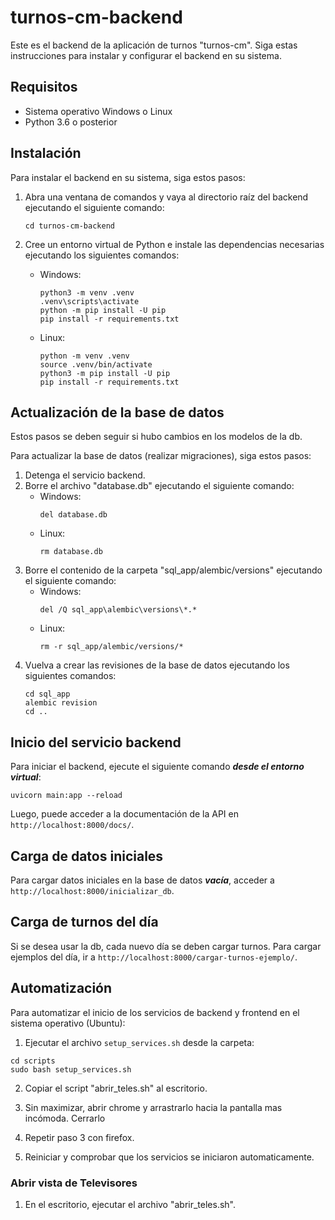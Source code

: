 # turnos-cm-backend

Este es el backend de la aplicación de turnos "turnos-cm". Siga estas instrucciones para instalar y configurar el backend en su sistema.

## Requisitos

- Sistema operativo Windows o Linux
- Python 3.6 o posterior

## Instalación

Para instalar el backend en su sistema, siga estos pasos:

1. Abra una ventana de comandos y vaya al directorio raíz del backend ejecutando el siguiente comando:
    ```    
    cd turnos-cm-backend
    ```

2. Cree un entorno virtual de Python e instale las dependencias necesarias ejecutando los siguientes comandos:
    - Windows:
        ```    
        python3 -m venv .venv
        .venv\scripts\activate
        python -m pip install -U pip
        pip install -r requirements.txt
        ```
    - Linux:
        ```    
        python -m venv .venv
        source .venv/bin/activate
        python3 -m pip install -U pip
        pip install -r requirements.txt
        ```

## Actualización de la base de datos

Estos pasos se deben seguir si hubo cambios en los modelos de la db.

Para actualizar la base de datos (realizar migraciones), siga estos pasos:

1. Detenga el servicio backend.
2. Borre el archivo "database.db" ejecutando el siguiente comando:
    - Windows:
        ```
        del database.db
        ```
    - Linux:
        ```
        rm database.db
        ```
3. Borre el contenido de la carpeta "sql_app/alembic/versions" ejecutando el siguiente comando:
    - Windows:
        ```
        del /Q sql_app\alembic\versions\*.*
        ```
    - Linux:
        ```
        rm -r sql_app/alembic/versions/*
        ```
4. Vuelva a crear las revisiones de la base de datos ejecutando los siguientes comandos:
    ```
    cd sql_app
    alembic revision
    cd ..
    ```

## Inicio del servicio backend

Para iniciar el backend, ejecute el siguiente comando ***desde el entorno virtual***:
```
uvicorn main:app --reload
```

Luego, puede acceder a la documentación de la API en `http://localhost:8000/docs/`.


## Carga de datos iniciales

Para cargar datos iniciales en la base de datos ***vacía***, acceder a `http://localhost:8000/inicializar_db`.

## Carga de turnos del día

Si se desea usar la db, cada nuevo día se deben cargar turnos. Para cargar ejemplos del día, ir a `http://localhost:8000/cargar-turnos-ejemplo/`.

## Automatización

Para automatizar el inicio de los servicios de backend y frontend en el sistema operativo (Ubuntu):

1. Ejecutar el archivo `setup_services.sh` desde la carpeta:
```
cd scripts
sudo bash setup_services.sh
```

2. Copiar el script "abrir_teles.sh" al escritorio.

3. Sin maximizar, abrir chrome y arrastrarlo hacia la pantalla mas incómoda. Cerrarlo

4. Repetir paso 3 con firefox.

3. Reiniciar y comprobar que los servicios se iniciaron automaticamente.

### Abrir vista de Televisores

1. En el escritorio, ejecutar el archivo "abrir_teles.sh".